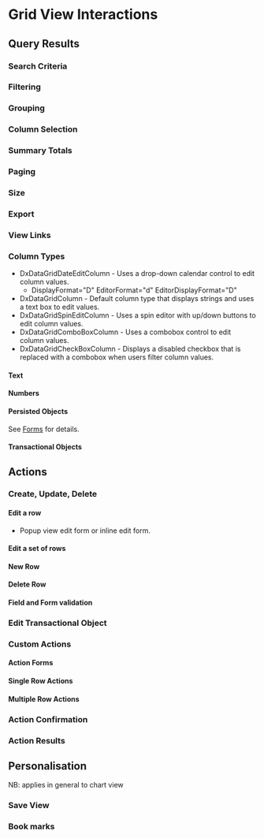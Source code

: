 # Grid View Interactions

## Query Results

### Search Criteria

### Filtering

### Grouping

### Column Selection

### Summary Totals

### Paging

### Size

### Export

### View Links

### Column Types

- DxDataGridDateEditColumn - Uses a drop-down calendar control to edit column values.
    - DisplayFormat="D" EditorFormat="d" EditorDisplayFormat="D"
- DxDataGridColumn - Default column type that displays strings and uses a text box to edit values.
- DxDataGridSpinEditColumn - Uses a spin editor with up/down buttons to edit column values.
- DxDataGridComboBoxColumn - Uses a combobox control to edit column values.
- DxDataGridCheckBoxColumn - Displays a disabled checkbox that is replaced with a combobox when users filter column values.

#### Text

#### Numbers

#### 

#### Persisted Objects

See [Forms](Forms.md) for details.

#### Transactional Objects

## Actions

### Create, Update, Delete

#### Edit a row

- Popup view edit form or inline edit form. 

#### Edit a set of rows

#### New Row

#### Delete Row

#### Field and Form validation

### Edit Transactional Object

### Custom Actions

#### Action Forms

#### Single Row Actions

#### Multiple Row Actions

### Action Confirmation

### Action Results

## Personalisation

NB: applies in general to chart view

### Save View

### Book marks